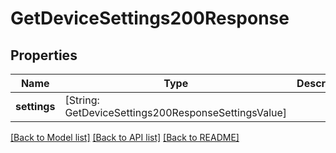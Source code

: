 # GetDeviceSettings200Response

## Properties
Name | Type | Description | Notes
------------ | ------------- | ------------- | -------------
**settings** | [String: GetDeviceSettings200ResponseSettingsValue] |  | [optional] 

[[Back to Model list]](../README.md#documentation-for-models) [[Back to API list]](../README.md#documentation-for-api-endpoints) [[Back to README]](../README.md)


